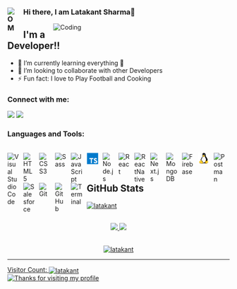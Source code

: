 ### Hi there, I am Latakant Sharma👋 <img align="left" alt="OM" width="26px" src="https://svgsilh.com/svg/884267.svg" style="padding-right:10px;" />

<img align="right" alt="Coding" width="400" src="https://cdn.dribbble.com/users/1162077/screenshots/3848914/programmer.gif">


## I'm a Developer!!
- 🌱 I’m currently learning everything 🤣
- 👯 I’m looking to collaborate with other Developers 
- ⚡ Fun fact: I love to Play Football and Cooking

### Connect with me:
<a href="https://www.linkedin.com/in/latakant-sharma-6ab4031a3/" target="_blank"><img src="https://img.shields.io/badge/-LinkedIn-%230077B5?style=for-the-badge&logo=linkedin&logoColor=white" target="_blank"></a> 
<a href="https://www.instagram.com/ipsycho.1993/" target="_blank"><img src="https://img.shields.io/badge/-Instagram-%23E4405F?style=for-the-badge&logo=instagram&logoColor=white" target="_blank"></a>
<br />
### Languages and Tools:
<div style="display: inline_block"><br>
  <img align="left" alt="Visual Studio Code" width="26px" src="https://cdn.jsdelivr.net/gh/devicons/devicon/icons/vscode/vscode-original.svg" style="padding-right:10px;" />
  <img align="left" alt="HTML5" width="26px" src="https://cdn.jsdelivr.net/gh/devicons/devicon/icons/html5/html5-original.svg" style="padding-right:10px;" />
  <img align="left" alt="CSS3" width="26px" src="https://cdn.jsdelivr.net/gh/devicons/devicon/icons/css3/css3-original.svg" style="padding-right:10px;" />
  <img align="left" alt="Sass" width="26px" src="https://cdn.jsdelivr.net/gh/devicons/devicon/icons/sass/sass-original.svg" style="padding-right:10px;" />
  <img align="left" alt="JavaScript" width="26px" src="https://cdn.jsdelivr.net/gh/devicons/devicon/icons/javascript/javascript-original.svg" style="padding-right:10px;" />
  <img align="left" alt="TypeScript" width="26px" src="https://raw.githubusercontent.com/devicons/devicon/master/icons/typescript/typescript-plain.svg" style="padding-right:10px;" />
  <img align="left" alt="Node.js" width="26px" src="https://cdn.jsdelivr.net/gh/devicons/devicon/icons/nodejs/nodejs-original.svg" style="padding-right:10px;" />
  <img align="left" alt="React" width="26px" src="https://cdn.jsdelivr.net/gh/devicons/devicon/icons/react/react-original.svg" style="padding-right:10px;" />
  <img align="left" alt="ReactNative" src="https://cdn-icons-png.flaticon.com/128/3393/3393948.png" width="26px" style="padding-right:10px;"/> 
  <img align="left" alt="Next.js" width="26px" src="https://cdn.worldvectorlogo.com/logos/next-js.svg" style="padding-right:10px;" />
  <img align="left" alt="MongoDB" width="26px" src="https://cdn.jsdelivr.net/gh/devicons/devicon/icons/mongodb/mongodb-original.svg" style="padding-right:10px;" />
  <img align="left" alt="Firebase" width="26px" src="https://www.vectorlogo.zone/logos/firebase/firebase-icon.svg" alt="firebase" style="padding-right:10px;"/>
  <img align="left" alt="linux" width="26px" src="https://raw.githubusercontent.com/devicons/devicon/master/icons/linux/linux-original.svg" alt="linux" style="padding-right:10px;"/>
  <img align="left" alt="Postman" width="26px" src="https://www.vectorlogo.zone/logos/getpostman/getpostman-icon.svg" alt="postman" style="padding-right:10px;"/>
  <img align="left" alt="Salesforce" width="26px" src="https://www.svgrepo.com/show/303235/salesforce-2-logo.svg" style="padding-right:10px;" />
  <img align="left" alt="Git" width="26px" src="https://cdn.jsdelivr.net/gh/devicons/devicon/icons/git/git-original.svg" style="padding-right:10px;" />
  <img align="left" alt="GitHub" width="26px" src="https://www.svgrepo.com/show/217753/github.svg" style="padding-right:10px;" />
  <img align="left" alt="Terminal" width="26px" src="https://www.svgrepo.com/show/362176/terminal.svg" style="padding-right:10px;"/>
  </div>
<br />

---
<h2> GitHub Stats </h2>
<p align="left"> <a href="https://github.com/latakant"><img src="https://github-profile-trophy.vercel.app/?username=latakant&theme=onedark" alt="latakant" /></a> </p>

<br/>
<div align="center">
  <a href="https://github.com/latakant">
  <img height="165em" src="https://github-readme-stats.vercel.app/api?username=latakant&show_icons=true&&include_all_commits=true&count_private=true"/>
  <img height="165em" src="https://github-readme-stats.vercel.app/api/top-langs/?username=latakant&layout=compact&langs_count=7"/>
</div>
<br/>
<div align="center">
  <p><img align="center" src="https://github-readme-streak-stats.herokuapp.com/?user=latakant&" alt="latakant" /></p>
</div> 

  ---
Visitor Count: <img align="center" src="https://profile-counter.glitch.me/latakant/count.svg" alt="latakant" />
<br>
<img height="120" alt="Thanks for visiting my profile" width="100%" src="https://github.com/dibyendu415/dibyendu415/blob/master/marquee.svg" />
<br>

[instagram]: https://www.instagram.com/ipsycho.1993/
[linkedin]: https://www.linkedin.com/in/latakant-sharma-6ab4031a3/
